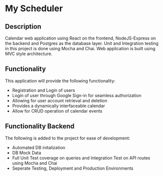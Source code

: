 # My Scheduler

## Description
Calendar web application using React on the frontend, NodeJS-Express on the backend and Postgres as the database layer. Unit and Integration testing in this project is done using Mocha and Chai. Web application is built using MVC style architecture.

## Functionality
This application will provide the following functionality:
* Registration and Login of users
* Login of user through Google Sign-in for seamless authorization
* Allowing for user account retrieval and deletion
* Provides a dynamically interfaceable calendar
* Allow for CRUD operation of calendar events

## Functionality Backend
The following is added to the project for ease of development:
* Automated DB initalization
* DB Mock Data
* Full Unit Test coverage on queries and Integration Test on API routes using Mocha and Chai
* Seperate Testing, Deployment and Production Environments
